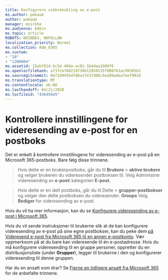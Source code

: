 ```yaml
---
title: Konfigurere viderekobling av e-post
ms.author: pebaum
author: pebaum
manager: mnirkhe
ms.audience: Admin
ms.topic: article
ROBOTS: NOINDEX, NOFOLLOW
localization_priority: Normal
ms.collection: Adm_O365
ms.custom:
- "20"
- "1200004"
ms.assetid: 15abf81d-5c5d-49da-ac81-1b4daa1809f6
ms.openlocfilehash: a737cb708219730612954535f000761ac99365b2
ms.sourcegitcommit: 6bf1d945b4fd6a1fe37d00c5ea99adea7eef9910
ms.translationtype: MT
ms.contentlocale: nb-NO
ms.lasthandoff: 04/21/2020
ms.locfileid: "43645645"
---
```

# <a name="check-the-email-forwarding-settings-for-a-mailbox"></a>Kontrollere innstillingene for videresending av e-post for en postboks

Det er enkelt å kontrollere innstillingene for videresending av e-post på en Microsoft 365-postboks. Bare følg disse trinnene.
  
> Hvis dette er en brukerpostboks, går du til **Brukere** \> **aktive brukere** og velger brukeren du videresender postboksen til. Velg Administrer videresending av **e-post**i kategorien **E-post.**

> Hvis dette er en delt postboks, går du til Delte \> **grupper-postbokser** og velger den delte postboksen du videresender. **Groups** Velg **Rediger** for videresending av e-post.

Hvis du vil ha mer informasjon, kan du se [Konfigurere videresending av e-post i Microsoft 365](https://docs.microsoft.com/office365/admin/email/configure-email-forwarding).
  
Hvis du vil sende instruksjoner til brukerne slik at de kan konfigurere videresending av e-post på sine egne postbokser, kan du peke dem [på Videresend e-post fra Microsoft 365 til en annen e-postkonto](https://support.office.com/article/Forward-email-from-Office-365-to-another-email-account-1ed4ee1e-74f8-4f53-a174-86b748ff6a0e). Vær oppmerksom på at du bare kan videresende til én e-postadresse. Hvis du må konfigurere videresending til en gruppe personer, oppretter du en distribusjonsliste (under **Grupper**), legger til brukerne i den og konfigurerer videresending til denne gruppen.
  
Har du en ansatt som drar? Se [Fjerne en tidligere ansatt fra Microsoft 365](https://docs.microsoft.com/office365/admin/add-users/remove-former-employee) for de anbefalte trinnene.